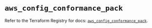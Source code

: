 # `aws_config_conformance_pack`

Refer to the Terraform Registry for docs: [`aws_config_conformance_pack`](https://registry.terraform.io/providers/hashicorp/aws/4.67.0/docs/resources/config_conformance_pack).
